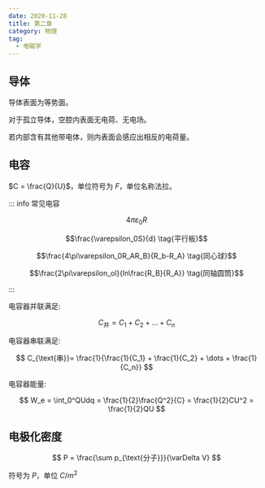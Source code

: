 ```yaml
---
date: 2020-11-28
title: 第二章
category: 物理
tag:
  - 电磁学
---
```


## 导体

导体表面为等势面。

对于孤立导体，空腔内表面无电荷、无电场。

若内部含有其他带电体，则内表面会感应出相反的电荷量。

## 电容

$C = \frac{Q}{U}$，单位符号为 $F$，单位名称法拉。

::: info 常见电容

$$4\pi\varepsilon_0R \tag{孤立球}$$

$$\frac{\varepsilon_0S}{d} \tag{平行板}$$

$$\frac{4\pi\varepsilon_0R_AR_B}{R_b-R_A} \tag{同心球}$$

$$\frac{2\pi\varepsilon_ol}{ln\frac{R_B}{R_A}} \tag{同轴圆筒}$$

:::

电容器并联满足:

$$
C_{\text{并}} = C_1 + C_2 + \dots + C_n
$$

电容器串联满足:

$$
C_{\text{串}}= \frac{1}{\frac{1}{C_1} + \frac{1}{C_2} + \dots + \frac{1}{C_n}}
$$

电容器能量:

$$
W_e = \int_0^QUdq = \frac{1}{2}\frac{Q^2}{C} = \frac{1}{2}CU^2 = \frac{1}{2}QU
$$

## 电极化密度

$$
P = \frac{\sum p_{\text{分子}}}{\varDelta V}
$$

符号为 $P$，单位 $C/m^2$
